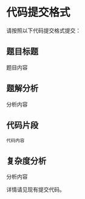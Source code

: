 # 代码提交格式

请按照以下代码提交格式提交：

## 题目标题

题目内容

## 题解分析

分析内容

## 代码片段

```JS
代码内容
```

## 复杂度分析

分析内容

详情请见现有提交代码。